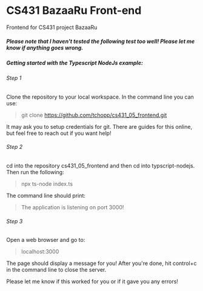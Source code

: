 # CS431 BazaaRu Front-end

Frontend for CS431 project BazaaRu

##### Please note that I haven't tested the following test too well! Please let me know if anything goes wrong. 

##### Getting started with the Typescript NodeJs example:

###### Step 1

Clone the repository to your local workspace. In the command line you can use:
> git clone https://github.com/tchopp/cs431_05_frontend.git

It may ask you to setup credentials for git. There are guides for this online, but feel free to reach out if you want help!

###### Step 2

cd into the repository cs431_05_frontend and then cd into typscript-nodejs. Then run the following:
> npx ts-node index.ts

The command line should print:
> The application is listening on port 3000!

###### Step 3

Open a web browser and go to:
> localhost:3000

The page should display a message for you!
After you're done, hit control+c in the command line to close the server.

Please let me know if this worked for you or if it gave you any errors!

